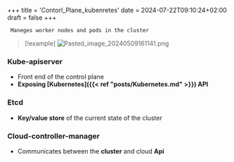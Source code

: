 +++
title = 'Contorl_Plane_kubenretes'
date = 2024-07-22T09:10:24+02:00
draft = false
+++

     Maneges worker nodes and pods in the cluster
>[!example]
![Pasted_image_20240509161141.png](/Notes/Pasted_image_20240509161141.png)
### Kube-apiserver 
- Front end of the control plane
- **Exposing  [Kubernetes]({{< ref "posts/Kubernetes.md" >}}) API**


### Etcd
- **Key/value store** of the current state of the cluster 


### Cloud-controller-manager
- Communicates between the **cluster** and cloud **Api**
